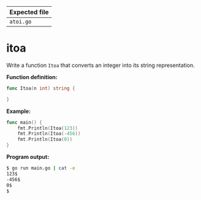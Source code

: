 | Expected file   |
| --------------- |
| `atoi.go`       |

# itoa


Write a function `Itoa` that converts an integer into its string representation.

**Function definition:**

```go
func Itoa(n int) string {

}
```

**Example:**

```go
func main() {
    fmt.Println(Itoa(123))
    fmt.Println(Itoa(-456))
    fmt.Println(Itoa(0))
}
```

**Program output:**

```sh
$ go run main.go | cat -e
123$
-456$
0$
$
```
